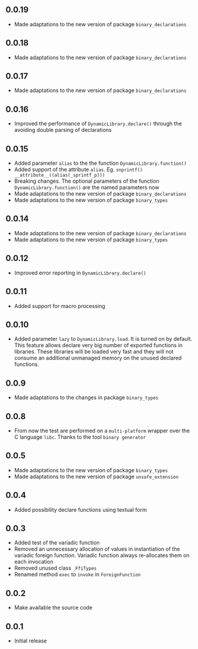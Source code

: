 ## 0.0.19

- Made adaptations to the new version of package `binary_declarations`

## 0.0.18

- Made adaptations to the new version of package `binary_declarations`

## 0.0.17

- Made adaptations to the new version of package `binary_declarations`

## 0.0.16

- Improved the performance of `DynamicLibrary.declare()` through the avoiding double parsing of declarations

## 0.0.15

- Added parameter `alias` to the the function `DynamicLibrary.function()`
- Added support of the attribute `alias`. Eg. `snprintf() __attribute__((alias(_sprintf_p)))` 
- Breaking changes. The optional parameters of the function `DynamicLibrary.function()` are the named parameters now
- Made adaptations to the new version of package `binary_declarations`
- Made adaptations to the new version of package `binary_types`

## 0.0.14

- Made adaptations to the new version of package `binary_declarations`
- Made adaptations to the new version of package `binary_types`

## 0.0.12

- Improved error reporting in `DynamicLibrary.declare()`

## 0.0.11

- Added support for macro processing

## 0.0.10

- Added parameter `lazy` to `DynamicLibrary.load`. It is turned on by default. This feature allows declare very big number of exported functions in libraries. These libraries will be loaded very fast and they will not consume an additional unmanaged memory on the unused declared functions.

## 0.0.9

- Made adaptations to the changes in package `binary_types` 

## 0.0.8

- From now the test are performed on a `multi-platform` wrapper over the C language `libc`. Thanks to the tool `binary generator`

## 0.0.5

- Made adaptations to the new version of package `binary_types`
- Made adaptations to the new version of package `unsafe_extension`

## 0.0.4

- Added possibility declare functions using textual form

## 0.0.3

- Added test of the variadic function
- Removed an unnecessary allocation of values in instantiation of the variadic foreign function. Variadic function always re-allocates them on each invocation
- Removed unused class `_FfiTypes`
- Renamed method `exec` to `invoke` in `ForeignFunction`

## 0.0.2

- Make available the source code

## 0.0.1

- Initial release

